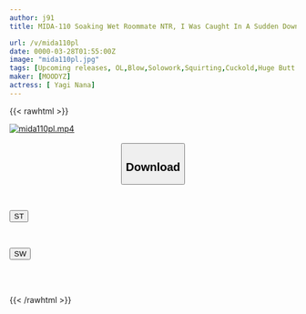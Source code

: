 ```yaml
---
author: j91
title: MIDA-110 Soaking Wet Roommate NTR, I Was Caught In A Sudden Downpour On A Business Trip And Was Made To Cum All Night Long Until My Underwear And Heart Were Soaked... Nana Yagi

url: /v/mida110pl
date: 0000-03-28T01:55:00Z
image: "mida110pl.jpg"
tags: [Upcoming releases, OL,Blow,Solowork,Squirting,Cuckold,Huge Butt	]
maker: [MOODYZ]
actress: [ Yagi Nana]
---
```



{{< rawhtml >}}

<div class="video" data-videoid="pending_link.html">
    <a href="javascript:;">
        <img src="/v/mida110pl/mida110pl.jpg" width="WIDTH" height="HEIGHT" alt="mida110pl.mp4" loading="lazy">
    </a>
</div>

<script type="text/javascript" src="https://j91.asia/asset/on-demand-pend.js"></script>

<br>
  <link rel="stylesheet" href="https://j91.asia/asset/bs5.css">
  
  <center>
  <button class="btn btn-primary" type="button" data-bs-toggle="collapse" data-bs-target=".multi-collapse" aria-expanded="false" aria-controls="multiCollapseExample1 multiCollapseExample2"><h2>Download</h2></button></center>
</p>
<div class="row">
  <div class="col">
    <div class="collapse multi-collapse" id="multiCollapseExample1">
      <div class="card card-body">
	      	      <br>
<div class="buttons">  
<p><a href="https://j91.asia/pending_link.html" target="_blank"><button class="btn-hover color-3"><i class="fa fa-download"></i> ST</button></a></p></div>
    </div>
  </div>
</div>
  <div class="col">
    <div class="collapse multi-collapse" id="multiCollapseExample2">
      <div class="card card-body">
	      <br>
<div class="buttons">
<p><a href="https://j91.asia/pending_link.html" target="_blank"><button class="btn-hover color-2"><i class="fa fa-download"></i> SW</button></a></p></div>
<br><br>
      </div>
    </div>
  </div>
</div>

{{< /rawhtml >}}